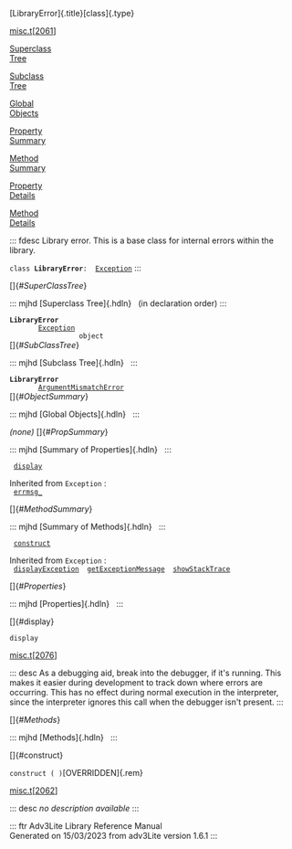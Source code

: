 [LibraryError]{.title}[class]{.type}

[misc.t](../file/misc.t.html)\[[2061](../source/misc.t.html#2061)\]

[Superclass\
Tree](#_SuperClassTree_)

[Subclass\
Tree](#_SubClassTree_)

[Global\
Objects](#_ObjectSummary_)

[Property\
Summary](#_PropSummary_)

[Method\
Summary](#_MethodSummary_)

[Property\
Details](#_Properties_)

[Method\
Details](#_Methods_)

::: fdesc
Library error. This is a base class for internal errors within the
library.

`class `**`LibraryError`**` :   `[`Exception`](../object/Exception.html)
:::

[]{#_SuperClassTree_}

::: mjhd
[Superclass Tree]{.hdln}   (in declaration order)
:::

**`LibraryError`**\
`         `[`Exception`](../object/Exception.html)\
`                 object`\
[]{#_SubClassTree_}

::: mjhd
[Subclass Tree]{.hdln}  
:::

**`LibraryError`**\
`         `[`ArgumentMismatchError`](../object/ArgumentMismatchError.html)\
[]{#_ObjectSummary_}

::: mjhd
[Global Objects]{.hdln}  
:::

*(none)* []{#_PropSummary_}

::: mjhd
[Summary of Properties]{.hdln}  
:::

` `[`display`](#display)`  `

Inherited from `Exception` :\
` `[`errmsg_`](../object/Exception.html#errmsg_)`  `

[]{#_MethodSummary_}

::: mjhd
[Summary of Methods]{.hdln}  
:::

` `[`construct`](#construct)`  `

Inherited from `Exception` :\
` `[`displayException`](../object/Exception.html#displayException)`  `[`getExceptionMessage`](../object/Exception.html#getExceptionMessage)`  `[`showStackTrace`](../object/Exception.html#showStackTrace)`  `

[]{#_Properties_}

::: mjhd
[Properties]{.hdln}  
:::

[]{#display}

`display`

[misc.t](../file/misc.t.html)\[[2076](../source/misc.t.html#2076)\]

::: desc
As a debugging aid, break into the debugger, if it\'s running. This
makes it easier during development to track down where errors are
occurring. This has no effect during normal execution in the
interpreter, since the interpreter ignores this call when the debugger
isn\'t present.
:::

[]{#_Methods_}

::: mjhd
[Methods]{.hdln}  
:::

[]{#construct}

`construct ( )`[OVERRIDDEN]{.rem}

[misc.t](../file/misc.t.html)\[[2062](../source/misc.t.html#2062)\]

::: desc
*no description available*
:::

::: ftr
Adv3Lite Library Reference Manual\
Generated on 15/03/2023 from adv3Lite version 1.6.1
:::
